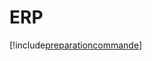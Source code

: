 # ERP

[!include[preparationcommande](erp.preparationcommande.autogen.md)]



































































